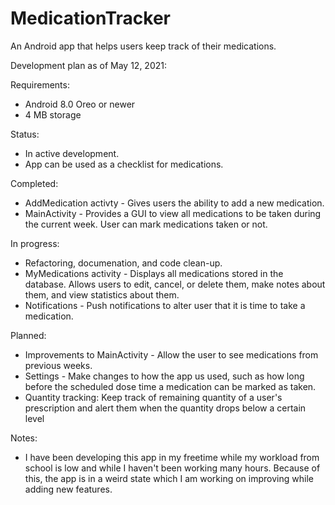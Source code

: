 # MedicationTracker
An Android app that helps users keep track of their medications.

Development plan as of May 12, 2021:

Requirements:

  + Android 8.0 Oreo or newer
  + 4 MB storage

Status:
  
  + In active development.
  + App can be used as a checklist for medications.

Completed:

  + AddMedication activty - Gives users the ability to add a new medication.
  + MainActivity - Provides a GUI to view all medications to be taken during the current week. User can mark medications taken or not.

In progress:

  + Refactoring, documenation, and code clean-up.
  + MyMedications activity - Displays all medications stored in the database. Allows users to edit, cancel, or delete them, make notes about them, and view statistics about them.
  + Notifications - Push notifications to alter user that it is time to take a medication.

Planned:

  + Improvements to MainActivity - Allow the user to see medications from previous weeks.
  + Settings - Make changes to how the app us used, such as how long before the scheduled dose time a medication can be marked as taken.
  + Quantity tracking: Keep track of remaining quantity of a user's prescription and alert them when the quantity drops below a certain level

Notes:

  + I have been developing this app in my freetime while my workload from school is low and while I haven't been working many hours. Because of this, the app is in a weird state which I am working on improving while adding new features.
